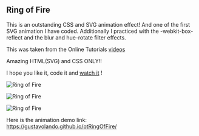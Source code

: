 ## Ring of Fire

This is an outstanding CSS and SVG animation effect!  And one of the first SVG animation I have coded.  Additionally I practiced with the -webkit-box-reflect and the blur and hue-rotate filter effects.

This was taken from the Online Tutorials [videos](https://www.youtube.com/watch?v=avo71iW9mI4)

Amazing HTML(SVG) and CSS ONLY!!

I hope you like it, code it and [watch it](https://gustavolando.github.io/otRingOfFire/) !

![Ring of Fire](https://gustavolando.github.io/otRingOfFire/Ring%20of%20Fire%201.png)

![Ring of Fire](https://gustavolando.github.io/otRingOfFire/Ring%20of%20Fire%201.png)

![Ring of Fire](https://gustavolando.github.io/otRingOfFire/Ring%20of%20Fire%201.png)

Here is the animation demo link:  https://gustavolando.github.io/otRingOfFire/
